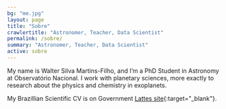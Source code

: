 ```yaml
---
bg: "me.jpg"
layout: page
title: "Sobre"
crawlertitle: "Astronomer, Teacher, Data Scientist"
permalink: /sobre/
summary: "Astronomer, Teacher, Data Scientist"
active: sobre
---
```

<!--![walter](/images/me_git.jpg)-->

My name is Walter Silva Martins-Filho, and I’m a PhD Student in Astronomy at Observatório Nacional. I work with planetary sciences, more exactly to research about the physics and chemistry in exoplanets.

My Brazillian Scientific CV is on Government [Lattes site][lattes]{:target="_blank"}.

<!--<a class="radius button small" href="{{ site.url }}/info/">Check more about this site and me. ›</a>-->


<!--[1]: {{ site.url }}/info/-->
[lattes]: http://lattes.cnpq.br/7539384650798422

<!--This is the base Jekyll theme. You can find out more info about customizing your Jekyll theme, as well as basic Jekyll usage documentation at [jekyllrb.com](http://jekyllrb.com/)

You can find the source code for the Jekyll new theme at:
{{site.twitter_username}} /
[jekyll-new](https://github.com/jglovier/jekyll-new)

You can find the source code for Jekyll at
{{site.github_username}} /
[jekyll](https://github.com/jekyll/jekyll)-->
